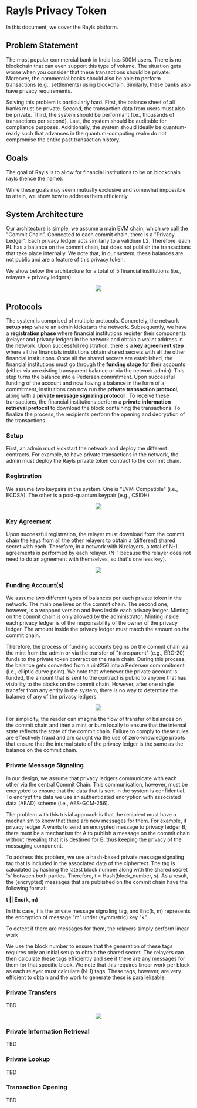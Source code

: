 # Rayls Privacy Token
In this document, we cover the Rayls platform. 

## Problem Statement
The most popular commercial bank in India has 500M users. There is no blockchain that can even support this type of volume. The situation gets worse when you consider that these transactions should be private. Moreover, the commercial banks should also be able to perform transactions (e.g., settlements) using blockchain. Similarly, these banks also have privacy requirements. 

Solving this problem is particularly hard. First, the balance sheet of all banks must be private. Second, the transaction data from users must also be private. Third, the system should be performant (i.e., thousands of transactions per second). Last, the system should be auditable for compliance purposes. Additionally, the system should ideally be quantum-ready such that advances in the quantum-computing realm do not compromise the entire past transaction history. 

## Goals
The goal of Rayls is to allow for financial institutions to be on blockchain rayls (hence the name). 

While these goals may seem mutually exclusive and somewhat impossible to attain, we show how to address them efficiently. 

## System Architecture
Our architecture is simple, we assume a main EVM chain, which we call the "Commit Chain". Connected to each commit chain, there is a "Privacy Ledger". Each privacy ledger acts similarly to a validium L2. Therefore, each PL has a balance on the commit chain, but does not publish the transactions that take place internally. We note that, in our system, these balances are not public and are a feature of this privacy token.

We show below the architecture for a total of 5 financial institutions (i.e., relayers + privacy ledgers).

<p align="center">
  <img src="https://github.com/yaksetig/zktoken/blob/main/figures/rayls_architecture.png" />
</p>





## Protocols
The system is comprised of multiple protocols. Concretely, the network **setup step** where an admin kickstarts the network. Subsequently, we have a **registration phase** where financial institutions register their components (relayer and privacy ledger) in the network and obtain a wallet address in the network. Upon successful registration, there is a **key agreement step** where all the financials institutions obtain shared secrets with all the other financial institutions. Once all the shared secrets are established, the financial institutions must go through the **funding stage** for their accounts (either via an existing transparent balance or via the network admin). This step turns the balance into a Pedersen commitment. Upon successful funding of the account and now having a balance in the form of a commitment, institutions can now run the **private transaction protocol**, along with a **private message signaling protocol** . To receive these transactions, the financial institutions perform a **private information retrieval protocol** to download the block containing the transactions. To finalize the process, the recipients perform the opening and decryption of the transactions. 

### Setup
First, an admin must kickstart the network and deploy the different contracts. For example, to have private transactions in the network, the admin must deploy the Rayls private token contract to the commit chain. 

### Registration
We assume two keypairs in the system. One is "EVM-Compatible" (i.e., ECDSA). The other is a post-quantum keypair (e.g., CSIDH)

<p align="center">
  <img src="https://github.com/yaksetig/zktoken/blob/main/figures/key_registration.png" />
</p>

### Key Agreement
Upon successful registration, the relayer must download from the commit chain the keys from all the other relayers to obtain a (different) shared secret with each. Therefore, in a network with N relayers, a total of N-1 agreements is performed by each relayer. (N-1 because the relayer does not need to do an agreement with themselves, so that's one less key).

<p align="center">
  <img src="https://github.com/yaksetig/zktoken/blob/main/figures/key_agreement.png" />
</p>

### Funding Account(s)
We assume two different types of balances per each private token in the network. The main one lives on the commit chain. The second one, however, is a wrapped version and lives inside each privacy ledger. Minting on the commit chain is only allowed by the administrator. Minting inside each privacy ledger is of the responsability of the owner of the privacy ledger. The amount inside the privacy ledger must match the amount on the commit chain. 

Therefore, the process of funding accounts begins on the commit chain via the mint from the admin or via the transfer of "transparent" (e.g., ERC-20) funds to the private token contract on the main chain. During this process, the balance gets converted from a uint256 into a Pedersen commmitment (i.e., elliptic curve point). We note that whenever the private account is funded, the amount that is sent to the contract is public to anyone that has visibility to the blocks on the commit chain. However, after one single transfer from any entity in the system, there is no way to determine the balance of any of the privacy ledgers. 

<p align="center">
  <img src="https://github.com/yaksetig/zktoken/blob/main/figures/initial_balances.png" />
</p>

For simplicity, the reader can imagine the flow of transfer of balances on the commit chain and then a mint or burn locally to ensure that the internal state reflects the state of the commit chain. Failure to comply to these rules are effectively fraud and are caught via the use of zero-knowledge proofs that ensure that the internal state of the privacy ledger is the same as the balance on the commit chain. 


### Private Message Signaling
In our design, we assume that privacy ledgers communicate with each other via the central Commit Chain. This communication, however, must be encrypted to ensure that the data that is sent in the system is confidential. To encrypt the data we use an authenticated encryption with associated data (AEAD) scheme (i.e., AES-GCM-256). 

The problem with this trivial approach is that the recipient must have a mechanism to know that there are new messages for them. For example, if privacy ledger A wants to send an encrypted message to privacy ledger B, there must be a mechanism for A to publish a message on the commit chain without revealing that it is destined for B, thus keeping the privacy of the messaging component. 

To address this problem, we use a hash-based private message signaling tag that is included in the associated data of the ciphertext. The tag is calculated by hashing the latest block number along with the shared secret 's' between both parties. Therefore, t = Hash(block_number, s). As a result, the (encrypted) messages that are published on the commit chain have the following format: 

**t || Enc(k, m)**

In this case, t is the private message signaling tag, and Enc(k, m) represents the encryption of message "m" under (symmetric) key "k". 

To detect if there are messages for them, the relayers simply perform linear work 

We use the block number to ensure that the generation of these tags requires only an initial setup to obtain the shared secret. The relayers can then calculate these tags efficiently and see if there are any messages for them for that specific block. We note that this requires linear work per block as each relayer must calculate (N-1) tags. These tags, however, are very efficient to obtain and the work to generate these is parallelizable. 

### Private Transfers
TBD

<p align="center">
  <img src="https://github.com/yaksetig/zktoken/blob/main/figures/rayls_send.png" />
</p>

### Private Information Retrieval
TBD

### Private Lookup
TBD

### Transaction Opening
TBD


